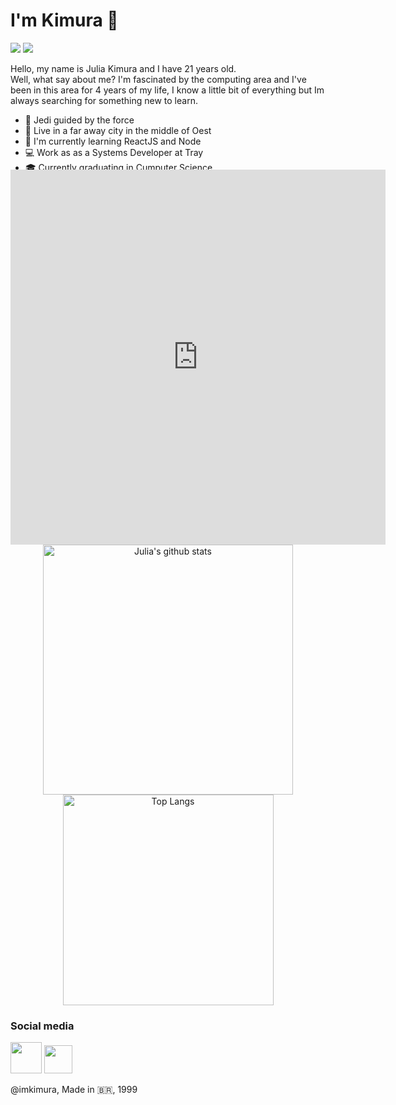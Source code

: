 # I'm Kimura 👾

<p  style="display: inline; text-align:center;">
<img src="https://visitor-badge.laobi.icu/badge?page_id=imkimura.imkimura">
<img src="https://img.shields.io/github/followers/imkimura?label=Follow&style=social">
</p>

<p>
Hello, my name is Julia Kimura and I have 21 years old. <br>
Well, what say about me? I'm fascinated by the computing area and I've been in this area for 4 years of my life, I know a little bit of everything but Im always searching for something new to learn.
</p>

- 🔮 Jedi guided by the force
- 🌇  Live in a far away city in the middle of Oest
- 🎯 I'm currently learning ReactJS and Node
- 💻 Work as as a Systems Developer at Tray
- 🎓  Currently graduating in Cumputer Science
- 🎓 Systems Development Technician **(2017)**

<br>
<p align="center">
<embed style="margin-top: -80px" width="600" height="600" src="https://ionicabizau.github.io/github-profile-languages/api.html?imkimura" frameborder="0">
<img width="400" alt="Julia's github stats" src="https://github-readme-stats.vercel.app/api?username=imkimura&count_private=true&show_icons=true&theme=tokyonight" />
<img width="337" alt="Top Langs" src="https://github-readme-stats.vercel.app/api/top-langs/?username=imkimura&langs_count=8&layout=compact&theme=tokyonight&exclude_repo=machine-learning,java-interf-2019,almoxigen,mysql" />
</p>


### Social media
 [<img width="50" src="https://camo.githubusercontent.com/9ac4a1f7f5ea0f573451b5ddc06e29c8aa113a85/68747470733a2f2f692e696d6775722e636f6d2f6948326a6468562e706e67" />](https://www.instagram.com/imkimura_/) [<img width="45" src= "https://cdn.iconscout.com/icon/free/png-256/linkedin-42-151143.png">](https://www.linkedin.com/in/julia-kimura-85a45716a/)


 @imkimura,  Made in 🇧🇷, 1999
